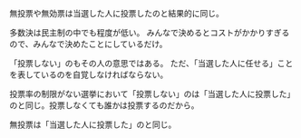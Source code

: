 無投票や無効票は当選した人に投票したのと結果的に同じ。

多数決は民主制の中でも程度が低い。
みんなで決めるとコストがかかりすぎるので、みんなで決めたことにしているだけ。

「投票しない」のもその人の意思ではある。
ただ、「当選した人に任せる」ことを表しているのを自覚しなければならない。

投票率の制限がない選挙において「投票しない」のは「当選した人に投票した」のと同じ。投票しなくても誰かは投票するのだから。

無投票は「当選した人に投票した」のと同じ。
